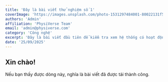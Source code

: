 ```yaml
---
title: 'Đây là bài viết thử nghiệm số 1'
coverImage: 'https://images.unsplash.com/photo-1531297484001-80022131f5a1'
authors: 'Admin'
affiliation: 'PhysiVerse Team'
email: 'admin@physiverse.com'
category: 'Công nghệ'
excerpt: 'Đây là bài viết đầu tiên để kiểm tra xem hệ thống có hoạt động hay không.'
date: '25/09/2025'
---
```


## Xin chào!

Nếu bạn thấy được dòng này, nghĩa là bài viết đã được tải thành công.
